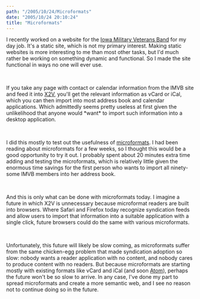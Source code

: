 ```yaml
---
path: "/2005/10/24/Microformats" 
date: "2005/10/24 20:10:24" 
title: "Microformats" 
---
```

<p>I recently worked on a website for the <a href="http://www.iowamilitaryveteransband.com/">Iowa Military Veterans Band</a> for my day job. It's a static site, which is not my primary interest. Making static websites is more interesting to me than most other tasks, but I'd much rather be working on something dynamic and functional. So I made the site functional in ways no one will ever use.</p><br><p>If you take any page with contact or calendar information from the IMVB site and feed it into <a href="http://suda.co.uk/projects/X2V/">X2V</a>, you'll get the relevant information as vCard or iCal, which you can then import into most address book and calendar applications. Which admittedly seems pretty useless at first given the unlikelihood that anyone would *want* to import such information into a desktop application.</p><br><p>I did this mostly to test out the usefulness of <a href="http://microformats.org/">microformats</a>. I had been reading about microformats for a few weeks, so I thought this would be a good opportunity to try it out. I probably spent about 20 minutes extra time adding and testing the microformats, which is relatively little given the enormous time savings for the first person who wants to import all ninety-some IMVB members into her address book.</p><br><p>And this is only what can be done with microformats today. I imagine a future in which X2V is unnecessary because microformat readers are built into browsers. Where Safari and Firefox today recognize syndication feeds and allow users to import that information into a suitable application with a single click, future browsers could do the same with various microformats.</p><br><p>Unfortunately, this future will likely be slow coming, as microformats suffer from the same chicken-egg problem that made syndication adoption so slow: nobody wants a reader application with no content, and nobody cares to produce content with no readers. But because microformats are starting mostly with existing formats like vCard and iCal (and soon <a href="http://microformats.org/wiki/hatom">Atom</a>), perhaps the future won't be so slow to arrive. In any case, I've done my part to spread microformats and create a more semantic web, and I see no reason not to continue doing so in the future.</p>